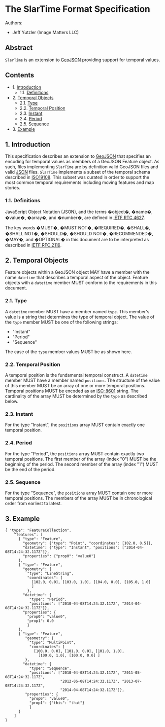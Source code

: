 # The SlarTime Format Specification

Authors:
  * Jeff Yutzler (Image Matters LLC)

## Abstract

`SlarTime` is an extension to [GeoJSON](http://geojson.org/) providing support for temporal values.

## Contents

  * 1\. [Introduction](#1-introduction)
    * 1.1. [Definitions](#11-definitions)
  * 2\. [Temporal Objects](#2-temporal-objects)
    * 2.1. [Type](#21-type)
    * 2.2. [Temporal Position](#22-temporal-position)
    * 2.3. [Instant](#23-instant)
    * 2.4. [Period](#24-period)
    * 2.5. [Sequence](#25-sequence)
  * 3\. [Example](#3-example)

## 1. Introduction

This specification describes an extension to [GeoJSON](http://geojson.org/)
that specifies an encoding for temporal values as members of a GeoJSON Feature object.
As such, files implementing `SlarTime` are by
definition valid GeoJSON files and valid [JSON](http://json.org/) files.
`SlarTime` implements a subset of the temporal schema described in [ISO19108](http://www.iso.org/iso/iso_catalogue/catalogue_tc/catalogue_detail.htm?csnumber=26013).
This subset was curated in order to support the most common temporal requirements including moving features and map stories. 

### 1.1. Definitions

JavaScript Object Notation (JSON), and the terms �object�, �name�, �value�, �array�, and �number�, are defined in [IETF RTC 4627](http://www.ietf.org/rfc/rfc4627.txt).

The key words �MUST�, �MUST NOT�, �REQUIRED�, �SHALL�, �SHALL NOT�, �SHOULD�, �SHOULD NOT�, �RECOMMENDED�, �MAY�, and �OPTIONAL� in this document are to be interpreted as described in [IETF RFC 2119](http://www.ietf.org/rfc/rfc2119.txt).

## 2. Temporal Objects

Feature objects within a GeoJSON object MAY have a member with the name `datetime` that describes a temporal aspect of the object.
Feature objects with a `datetime` member MUST conform to the requirements in this document.

### 2.1. Type

A `datetime` member MUST have a member named `type`. 
This member's value is a string that determines the type of temporal object.
The value of the `type` member MUST be one of the following strings:

   * "Instant"
   * "Period"
   * "Sequence"
   
The case of the `type` member values MUST be as shown here.

### 2.2. Temporal Position

A temporal position is the fundamental temporal construct. 
A `datetime` member MUST have a member named `positions`.
The structure of the value of this member MUST be an array of one or more temporal positions.
Temporal positions MUST be encoded as an [ISO-8601](http://www.iso.org/iso/home/standards/iso8601.htm) string.
The cardinality of the array MUST be determined by the `type` as described below.

### 2.3. Instant

For the type "Instant", the `positions` array MUST contain exactly one temporal position. 

### 2.4. Period

For the type "Period", the `positions` array MUST contain exactly two temporal positions. 
The first member of the array (index "0") MUST be the beginning of the period. 
The second member of the array (index "1") MUST be the end of the period.

### 2.5. Sequence

For the type "Sequence", the `positions` array MUST contain one or more temporal positions. 
The members of the array MUST be in chronological order from earliest to latest.

## 3. Example

```
{ "type": "FeatureCollection",
    "features": [
      { "type": "Feature",
        "geometry": {"type": "Point", "coordinates": [102.0, 0.5]},
        "datetime": {"type": "Instant", "positions": ["2014-04-08T14:24:32.117Z"]},
        "properties": {"prop0": "value0"}
      },
      { "type": "Feature",
        "geometry": {
          "type": "LineString",
          "coordinates": [
            [102.0, 0.0], [103.0, 1.0], [104.0, 0.0], [105.0, 1.0]
            ]
          },
        "datetime": {
           "type": "Period", 
           "positions": ["2010-04-08T14:24:32.117Z", "2014-04-08T14:24:32.117Z"]},
        "properties": {
          "prop0": "value0",
          "prop1": 0.0
          }
      },
      { "type": "Feature",
         "geometry": {
           "type": "MultiPoint",
           "coordinates": [
             [100.0, 0.0], [101.0, 0.0], [101.0, 1.0],
               [100.0, 1.0], [100.0, 0.0] ]
         },
        "datetime": {
           "type": "Sequence", 
           "positions": ["2010-04-08T14:24:32.117Z", "2011-05-08T14:24:32.117Z", 
                         "2012-06-08T14:24:32.117Z", "2013-07-08T14:24:32.117Z",
                         "2014-04-08T14:24:32.117Z"]},
         "properties": {
           "prop0": "value0",
           "prop1": {"this": "that"}
           }
      }
    ]
}
```
